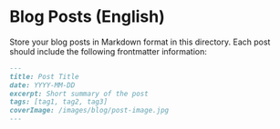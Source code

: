 # Blog Posts (English)

Store your blog posts in Markdown format in this directory. Each post should include the following frontmatter information:

```markdown
---
title: Post Title
date: YYYY-MM-DD
excerpt: Short summary of the post
tags: [tag1, tag2, tag3]
coverImage: /images/blog/post-image.jpg
---
``` 